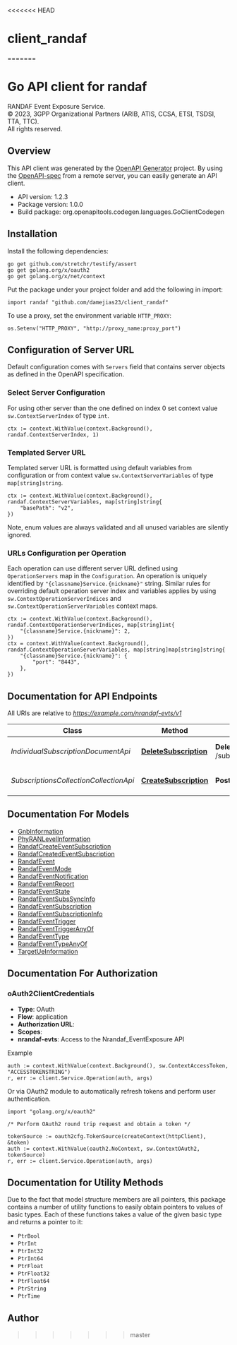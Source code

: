 <<<<<<< HEAD
# client_randaf
=======
# Go API client for randaf

RANDAF Event Exposure Service.  
© 2023, 3GPP Organizational Partners (ARIB, ATIS, CCSA, ETSI, TSDSI, TTA, TTC).  
All rights reserved.


## Overview
This API client was generated by the [OpenAPI Generator](https://openapi-generator.tech) project.  By using the [OpenAPI-spec](https://www.openapis.org/) from a remote server, you can easily generate an API client.

- API version: 1.2.3
- Package version: 1.0.0
- Build package: org.openapitools.codegen.languages.GoClientCodegen

## Installation

Install the following dependencies:

```shell
go get github.com/stretchr/testify/assert
go get golang.org/x/oauth2
go get golang.org/x/net/context
```

Put the package under your project folder and add the following in import:

```golang
import randaf "github.com/damejias23/client_randaf"
```

To use a proxy, set the environment variable `HTTP_PROXY`:

```golang
os.Setenv("HTTP_PROXY", "http://proxy_name:proxy_port")
```

## Configuration of Server URL

Default configuration comes with `Servers` field that contains server objects as defined in the OpenAPI specification.

### Select Server Configuration

For using other server than the one defined on index 0 set context value `sw.ContextServerIndex` of type `int`.

```golang
ctx := context.WithValue(context.Background(), randaf.ContextServerIndex, 1)
```

### Templated Server URL

Templated server URL is formatted using default variables from configuration or from context value `sw.ContextServerVariables` of type `map[string]string`.

```golang
ctx := context.WithValue(context.Background(), randaf.ContextServerVariables, map[string]string{
	"basePath": "v2",
})
```

Note, enum values are always validated and all unused variables are silently ignored.

### URLs Configuration per Operation

Each operation can use different server URL defined using `OperationServers` map in the `Configuration`.
An operation is uniquely identified by `"{classname}Service.{nickname}"` string.
Similar rules for overriding default operation server index and variables applies by using `sw.ContextOperationServerIndices` and `sw.ContextOperationServerVariables` context maps.

```
ctx := context.WithValue(context.Background(), randaf.ContextOperationServerIndices, map[string]int{
	"{classname}Service.{nickname}": 2,
})
ctx = context.WithValue(context.Background(), randaf.ContextOperationServerVariables, map[string]map[string]string{
	"{classname}Service.{nickname}": {
		"port": "8443",
	},
})
```

## Documentation for API Endpoints

All URIs are relative to *https://example.com/nrandaf-evts/v1*

Class | Method | HTTP request | Description
------------ | ------------- | ------------- | -------------
*IndividualSubscriptionDocumentApi* | [**DeleteSubscription**](docs/IndividualSubscriptionDocumentApi.md#deletesubscription) | **Delete** /subscriptions/{subscriptionId} | Nrandaf_EventExposure Unsubscribe service Operation
*SubscriptionsCollectionCollectionApi* | [**CreateSubscription**](docs/SubscriptionsCollectionCollectionApi.md#createsubscription) | **Post** /subscriptions | Nrandaf_EventExposure Subscribe service Operation


## Documentation For Models

 - [GnbInformation](docs/GnbInformation.md)
 - [PhyRANLevelInformation](docs/PhyRANLevelInformation.md)
 - [RandafCreateEventSubscription](docs/RandafCreateEventSubscription.md)
 - [RandafCreatedEventSubscription](docs/RandafCreatedEventSubscription.md)
 - [RandafEvent](docs/RandafEvent.md)
 - [RandafEventMode](docs/RandafEventMode.md)
 - [RandafEventNotification](docs/RandafEventNotification.md)
 - [RandafEventReport](docs/RandafEventReport.md)
 - [RandafEventState](docs/RandafEventState.md)
 - [RandafEventSubsSyncInfo](docs/RandafEventSubsSyncInfo.md)
 - [RandafEventSubscription](docs/RandafEventSubscription.md)
 - [RandafEventSubscriptionInfo](docs/RandafEventSubscriptionInfo.md)
 - [RandafEventTrigger](docs/RandafEventTrigger.md)
 - [RandafEventTriggerAnyOf](docs/RandafEventTriggerAnyOf.md)
 - [RandafEventType](docs/RandafEventType.md)
 - [RandafEventTypeAnyOf](docs/RandafEventTypeAnyOf.md)
 - [TargetUeInformation](docs/TargetUeInformation.md)


## Documentation For Authorization



### oAuth2ClientCredentials


- **Type**: OAuth
- **Flow**: application
- **Authorization URL**: 
- **Scopes**: 
 - **nrandaf-evts**: Access to the Nrandaf_EventExposure API

Example

```golang
auth := context.WithValue(context.Background(), sw.ContextAccessToken, "ACCESSTOKENSTRING")
r, err := client.Service.Operation(auth, args)
```

Or via OAuth2 module to automatically refresh tokens and perform user authentication.

```golang
import "golang.org/x/oauth2"

/* Perform OAuth2 round trip request and obtain a token */

tokenSource := oauth2cfg.TokenSource(createContext(httpClient), &token)
auth := context.WithValue(oauth2.NoContext, sw.ContextOAuth2, tokenSource)
r, err := client.Service.Operation(auth, args)
```


## Documentation for Utility Methods

Due to the fact that model structure members are all pointers, this package contains
a number of utility functions to easily obtain pointers to values of basic types.
Each of these functions takes a value of the given basic type and returns a pointer to it:

* `PtrBool`
* `PtrInt`
* `PtrInt32`
* `PtrInt64`
* `PtrFloat`
* `PtrFloat32`
* `PtrFloat64`
* `PtrString`
* `PtrTime`

## Author



>>>>>>> master
